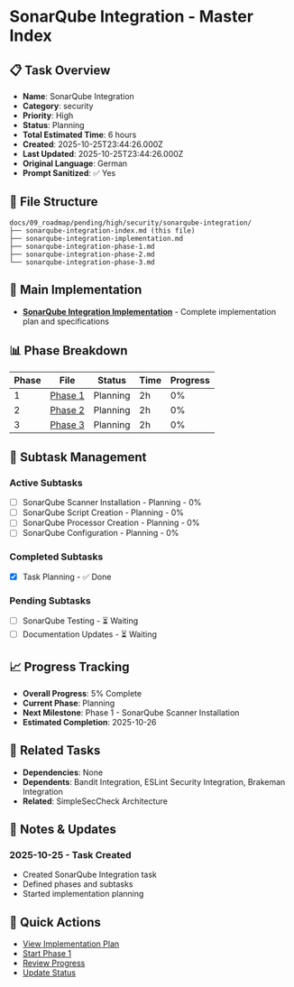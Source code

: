 # SonarQube Integration - Master Index

## 📋 Task Overview
- **Name**: SonarQube Integration
- **Category**: security
- **Priority**: High
- **Status**: Planning
- **Total Estimated Time**: 6 hours
- **Created**: 2025-10-25T23:44:26.000Z
- **Last Updated**: 2025-10-25T23:44:26.000Z
- **Original Language**: German
- **Prompt Sanitized**: ✅ Yes

## 📁 File Structure
```
docs/09_roadmap/pending/high/security/sonarqube-integration/
├── sonarqube-integration-index.md (this file)
├── sonarqube-integration-implementation.md
├── sonarqube-integration-phase-1.md
├── sonarqube-integration-phase-2.md
└── sonarqube-integration-phase-3.md
```

## 🎯 Main Implementation
- **[SonarQube Integration Implementation](./sonarqube-integration-implementation.md)** - Complete implementation plan and specifications

## 📊 Phase Breakdown
| Phase | File | Status | Time | Progress |
|-------|------|--------|------|----------|
| 1 | [Phase 1](./sonarqube-integration-phase-1.md) | Planning | 2h | 0% |
| 2 | [Phase 2](./sonarqube-integration-phase-2.md) | Planning | 2h | 0% |
| 3 | [Phase 3](./sonarqube-integration-phase-3.md) | Planning | 2h | 0% |

## 🔄 Subtask Management
### Active Subtasks
- [ ] SonarQube Scanner Installation - Planning - 0%
- [ ] SonarQube Script Creation - Planning - 0%
- [ ] SonarQube Processor Creation - Planning - 0%
- [ ] SonarQube Configuration - Planning - 0%

### Completed Subtasks
- [x] Task Planning - ✅ Done

### Pending Subtasks
- [ ] SonarQube Testing - ⏳ Waiting
- [ ] Documentation Updates - ⏳ Waiting

## 📈 Progress Tracking
- **Overall Progress**: 5% Complete
- **Current Phase**: Planning
- **Next Milestone**: Phase 1 - SonarQube Scanner Installation
- **Estimated Completion**: 2025-10-26

## 🔗 Related Tasks
- **Dependencies**: None
- **Dependents**: Bandit Integration, ESLint Security Integration, Brakeman Integration
- **Related**: SimpleSecCheck Architecture

## 📝 Notes & Updates
### 2025-10-25 - Task Created
- Created SonarQube Integration task
- Defined phases and subtasks
- Started implementation planning

## 🚀 Quick Actions
- [View Implementation Plan](./sonarqube-integration-implementation.md)
- [Start Phase 1](./sonarqube-integration-phase-1.md)
- [Review Progress](#progress-tracking)
- [Update Status](#notes--updates)
